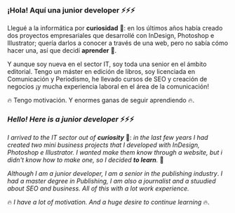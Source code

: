 ### ¡Hola! Aquí una junior developer ⚡️⚡️⚡️

Llegué a la informática por **curiosidad** 👀: en los últimos años había creado dos proyectos empresariales que desarrollé con InDesign, Photoshop e Illustrator; quería darlos a conocer a través de una web, pero no sabía cómo hacer una, así que decidí **aprender** 🧠.

Y aunque soy nueva en el sector IT, soy toda una senior en el ámbito editorial. Tengo un máster en edición de libros, soy licenciada en Comunicación y Periodismo, he llevado cursos de SEO y creación de negocios ¡y mucha experiencia laboral en el área de la comunicación!

🔥 Tengo motivación. Y enormes ganas de seguir aprendiendo 🔥.





### *Hello! Here is a junior developer* ⚡️⚡️⚡️

*I  arrived to the IT sector out of **curiosity***  👀:  *in the last few years I had created two mini business projects that I developed with InDesign, Photoshop e Illustrator. I wanted make them know through a website, but i didn't know how to make one, so I decided **to learn**.* 🧠

*Although I am a junior developer, I am a senior in the publishing industry*. *I had a master degree in Publishing, I am also a journalist and a stuudied about SEO and business. All of this with a lot work experience.*

🔥 *I have a lot of motivation. And a huge desire to continue learning* 🔥.
